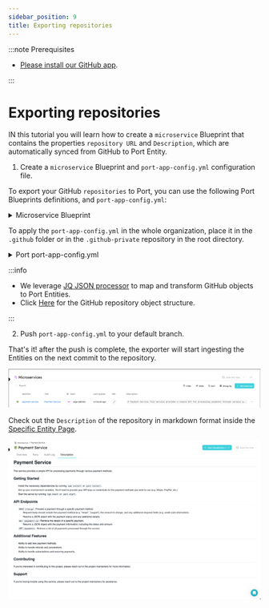 ```yaml
---
sidebar_position: 9
title: Exporting repositories
---
```


:::note Prerequisites

- [Please install our GitHub app](./installation).

:::

# Exporting repositories

IN this tutorial you will learn how to create a `microservice` Blueprint that contains the properties `repository URL` and `Description`, which are automatically synced from GitHub to Port Entity.

1. Create a `microservice` Blueprint and `port-app-config.yml` configuration file.

To export your GitHub `repositories` to Port, you can use the following Port Blueprints definitions, and `port-app-config.yml`:

<details>
<summary> Microservice Blueprint </summary>

```json showLineNumbers
{
  "identifier": "microservice",
  "title": "Microservice",
  "icon": "Microservice",
  "schema": {
    "properties": {
      "description": {
        "title": "Description",
        "type": "string",
        "format": "markdown"
      },
      "url": {
        "title": "URL",
        "format": "url",
        "type": "string"
      }
    },
    "required": []
  },
  "mirrorProperties": {},
  "calculationProperties": {},
  "relations": {}
}
```

</details>

To apply the `port-app-config.yml` in the whole organization, place it in the `.github` folder or in the `.github-private` repository in the root directory.

<details>

<summary> Port port-app-config.yml </summary>

```yaml showLineNumbers
resources:
  - kind: repository
    selector:
      query: "true" # a JQ expression that it's output (boolean) determinating wheter to report the current resource or not
    port:
      entity:
        mappings:
          identifier: ".name" # The Entity identifier will be the repository name. After the creation of the Entity the exporter will send `PATCH` requests to update this repository within Port.
          title: ".name"
          blueprint: '"microservice"'
          properties:
            url: ".html_url" # fetching from GitHub metadata the repository url and injecting it as a url proeprty
            description: ".description" # fetching from GitHub metadata the description and injecting it as a markdown proeprty
```

</details>

:::info

- We leverage [JQ JSON processor](https://stedolan.github.io/jq/manual/) to map and transform GitHub objects to Port Entities.
- Click [Here](https://docs.github.com/en/rest/repos/repos#get-a-repository) for the GitHub repository object structure.

:::

2. Push `port-app-config.yml` to your default branch.

That's it! after the push is complete, the exporter will start ingesting the Entities on the next commit to the repository.

![Developer Portal Microservice](../../../static/img/integrations/github-app/MicroserviceGitHub.png)

Check out the `Description` of the repository in markdown format inside the [Specific Entity Page](../../software-catalog/entity/entity.md#entity-page).

![Developer Portal Repository Description](../../../static/img/integrations/github-app/MicroserviceDescription.png)
